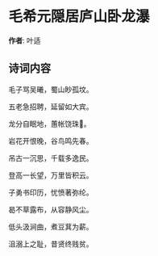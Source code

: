 # 毛希元隠居庐山卧龙瀑

**作者**: 叶适

## 诗词内容

毛子骂吴曦，蜀山眇孤坟。

五老急招聘，延留如大宾。

龙分自眠地，蕙帐饶珠𧏖。

岩花开恨晚，谷鸟鸣先春。

吊古一沉思，千载多逸民。

登高一长望，万里皆积云。

子勇书印历，忧愤著弥纶。

曷不草露布，从容静风尘。

低头汲涧曲，煮豆萁为薪。

沮溺上之耻，昔贤终贱贫。

